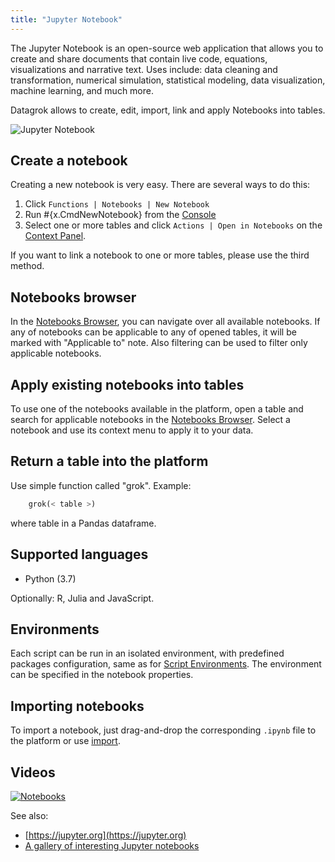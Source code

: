 ```yaml
---
title: "Jupyter Notebook"
---
```


The Jupyter Notebook is an open-source web application that allows you to create and share documents that contain live
code, equations, visualizations and narrative text. Uses include: data cleaning and transformation, numerical
simulation, statistical modeling, data visualization, machine learning, and much more.

Datagrok allows to create, edit, import, link and apply Notebooks into tables.

![Jupyter Notebook](../uploads/gifs/jupyter-notebooks.gif "Jupyter Notebook")

## Create a notebook

Creating a new notebook is very easy. There are several ways to do this:

1. Click `Functions | Notebooks | New Notebook`
2. Run #{x.CmdNewNotebook} from the [Console](/help/datagrok/navigation/navigation.md#console)
3. Select one or more tables and click `Actions | Open in Notebooks` on
   the [Context Panel](/help/datagrok/navigation/navigation.md#context-panel).

If you want to link a notebook to one or more tables, please use the third method.

## Notebooks browser

In the [Notebooks Browser](https://public.datagrok.ai/notebooks), you can navigate over all available notebooks. If any
of notebooks can be applicable to any of opened tables, it will be marked with
"Applicable to" note. Also filtering can be used to filter only applicable notebooks.

## Apply existing notebooks into tables

To use one of the notebooks available in the platform, open a table and search for applicable notebooks in
the [Notebooks Browser](https://public.datagrok.ai/notebooks). Select a notebook and use its context menu to apply it to
your data.

## Return a table into the platform

Use simple function called "grok". Example:

```python
    grok(< table >)
```

where table in a Pandas dataframe.

## Supported languages

* Python (3.7)

Optionally: R, Julia and JavaScript.

## Environments

Each script can be run in an isolated environment, with predefined packages configuration, same as for
[Script Environments](scripting/scripting.mdx#environments). The environment can be specified in the notebook properties.

## Importing notebooks

To import a notebook, just drag-and-drop the corresponding `.ipynb` file to the platform or use
[import](/help/access/files/files.mdx).

## Videos

[![Notebooks](../uploads/youtube/visualizations2.png "Open on Youtube")](https://www.youtube.com/watch?v=7MBXWzdC0-I&t=3880s)

See also:

* [https://jupyter.org](https://jupyter.org)
* [A gallery of interesting Jupyter notebooks](https://github.com/jupyter/jupyter/wiki/A-gallery-of-interesting-Jupyter-Notebooks#statistics-machine-learning-and-data-science)
